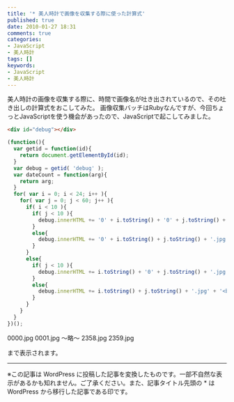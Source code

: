 ```yaml
---
title: '* 美人時計で画像を収集する際に使った計算式'
published: true
date: 2010-01-27 18:31
comments: true
categories:
- JavaScript
- 美人時計
tags: []
keywords:
- JavaScript
- 美人時計
---
```

美人時計の画像を収集する際に、時間で画像名が吐き出されているので、その吐き出しの計算式をおこしてみた。
画像収集バッチはRubyなんですが、今回ちょっとJavaScriptを使う機会があったので、JavaScriptで起こしてみました。

```html
<div id="debug"></div>
```
```js
(function(){
  var getid = function(id){
    return document.getElementById(id);
  }
  var debug = getid( 'debug' );
  var dateCount = function(arg){
    return arg;
  }
  for( var i = 0; i < 24; i++ ){
    for( var j = 0; j < 60; j++ ){
      if( i < 10 ){
        if( j < 10 ){
          debug.innerHTML += '0' + i.toString() + '0' + j.toString() + '.jpg' + '<br />';
        }
        else{
          debug.innerHTML += '0' + i.toString() + j.toString() + '.jpg' + '<br />';
        }
      }
      else{
        if( j < 10 ){
          debug.innerHTML += i.toString() + '0' + j.toString() + '.jpg' + '<br />';
        }
        else{
          debug.innerHTML += i.toString() + j.toString() + '.jpg' + '<br />';
        }
      }
    }
  }
})();
```

0000.jpg
0001.jpg
～略～
2358.jpg
2359.jpg

まで表示されます。

---
※この記事は WordPress に投稿した記事を変換したものです。一部不自然な表示があるかも知れません。ご了承ください。また、記事タイトル先頭の * は WordPress から移行した記事である印です。
